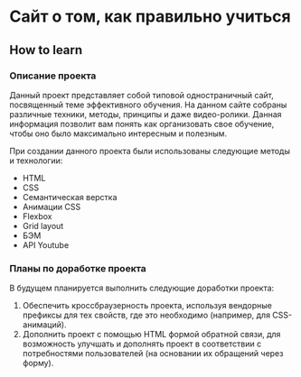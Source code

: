 # Сайт о том, как правильно учиться
## How to learn

### Описание проекта
  Данный проект представляет собой типовой одностраничный сайт, посвященный теме эффективного
  обучения. На данном сайте собраны различные техники, методы, принципы и  даже видео-ролики.
  Данная информация позволит вам понять как организовать свое обучение, чтобы оно было максимально
  интересным и полезным.

  При создании данного проекта были использованы следующие методы и технологии:
  * HTML
  * CSS
  * Семантическая верстка
  * Анимации CSS
  * Flexbox
  * Grid layout
  * БЭМ
  * API Youtube

### Планы по доработке проекта
   В будущем планируется выполнить следующие доработки проекта:
   1. Обеспечить кроссбраузерность проекта, используя вендорные префиксы для тех свойств, где это
   необходимо (например, для CSS-анимаций).
   2. Дополнить проект с помощью HTML формой обратной связи, для возможность улучшать и дополнять
   проект в соответствии с потребностями пользователей (на основании  их обращений через форму).

